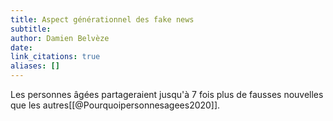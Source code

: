 ```yaml
---
title: Aspect générationnel des fake news
subtitle:
author: Damien Belvèze
date: 
link_citations: true
aliases: []
---
```


Les personnes âgées partageraient jusqu'à 7 fois plus de fausses nouvelles que les autres[[@Pourquoipersonnesagees2020]]. 

